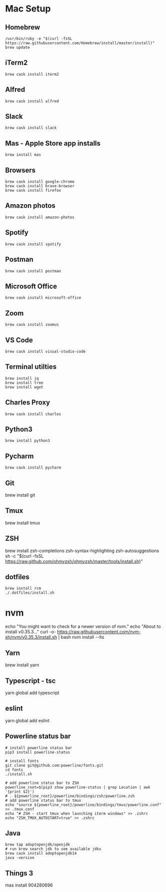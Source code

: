 # Mac Setup

## Homebrew
```
/usr/bin/ruby -e "$(curl -fsSL https://raw.githubusercontent.com/Homebrew/install/master/install)"
brew update
```

## iTerm2
```
brew cask install iterm2
```

## Alfred
```
brew cask install alfred
```

## Slack
```
brew cask install slack
```

## Mas - Apple Store app installs
```
brew install mas
```

## Browsers
```
brew cask install google-chrome
brew cask install brave-browser
brew cask install firefox
```
## Amazon photos
```
brew cask install amazon-photos
```

## Spotify
```
brew cask install spotify
```

## Postman
```
brew cask install postman
```

## Microsoft Office
```
brew cask install microsoft-office
```

## Zoom
```
brew cask install zoomus
```

## VS Code
```
brew cask install visual-studio-code
```

## Terminal utilties
```
brew install jq
brew install tree
brew install wget
```

## Charles Proxy
```
brew cask install charles
```

## Python3
```
brew install python3
```

## Pycharm
```
brew cask install pycharm
```

## Git
brew install git

## Tmux
brew install tmux

## ZSH
brew install zsh-completions zsh-syntax-highlighting zsh-autosuggestions
sh -c "$(curl -fsSL https://raw.github.com/ohmyzsh/ohmyzsh/master/tools/install.sh)"

## dotfiles
```
brew install rcm
./.dotfiles/install.sh
```

# nvm
echo "You might want to check for a newer version of nvm."
echo "About to install v0.35.3..."
curl -o- https://raw.githubusercontent.com/nvm-sh/nvm/v0.35.3/install.sh | bash
nvm install --lts

## Yarn
brew install yarn

## Typescript - tsc
yarn global add typescript

## eslint
yarn global add eslint

## Powerline status bar
```
# install powerline status bar
pip3 install powerline-status

# install fonts
git clone git@github.com:powerline/fonts.git
cd fonts
./install.sh

# add powerline status bar to ZSH
powerline_root=$(pip3 show powerline-status | grep Location | awk '{print $2}')
# . ${powerline_root}/powerline/bindings/zsh/powerline.zsh
# add powerline status bar to tmux
echo "source ${powerline_root}/powerline/bindings/tmux/powerline.conf" >> .tmux.conf
echo "# ZSH - start tmux when launching iterm windows" >> .zshrc
echo "ZSH_TMUX_AUTOSTART=true" >> .zshrc
```

## Java
```
brew tap adoptopenjdk/openjdk
# run brew search jdk to see available jdks
brew cask install adoptopenjdk14
java -version
```

## Things 3
mas install 904280696
